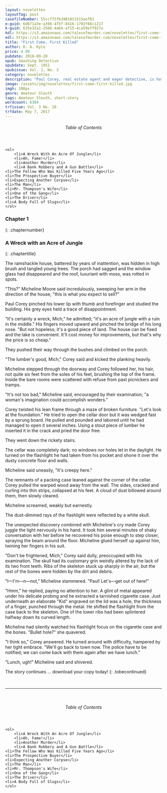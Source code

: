 ```yaml
---
layout: novelettes 
layoutTag: post
casefileNumber: 55ccf75fb3901011515aef01
e-guid: 6d671a3e-a398-4f5f-8416-1703f66c1217
k-guid: 635e32a1-2566-4a64-af15-4ca59eff927a
kdl: https://s3.amazonaws.com/talesofmurder.com/novelettes/first-come-first-killed.mobi 
edl: https://s3.amazonaws.com/talesofmurder.com/novelettes/first-come-first-killed.epub
title: "First Come, First Killed"
author: D. A. Kyle
price: 4.99
pubdate: 2018-09-20
opub: Smashing Detective
opubdate: Sept. 1951
opubissue: Vol. 1, No. 3
category: novelettes 
description: "Paul Corey, real estate agent and eager detective, is hot on the case when a skeleton in the basement of the old house attracts more corpses and seekers of the hidden bank loot."
image: /assets/img/novelettes/first-come-first-killed.jpg
imgh: 300px
genre: Amateur Sleuth
tags: Amateur Sleuth, short-story
wordcount: 6384
trfissue: Vol. 3 No. 10
trfdate: May 7, 2017
---
```


<div class="lp__toc">
	<header>
		<h6>Table of Contents</h6>
	</header>

	<ol>
		<li>A Wreck With An Acre Of Jungle</li>
		<li>Ah, Fame!</li>
		<li>Another Murder</li>
		<li>A Bank Robbery and A Gun Battle</li>
    <li>The Fellow Who Was Killed Five Years Ago</li>
    <li>The Prospective Buyer</li>
    <li>Expecting Another Corpse</li>
    <li>The Man</li>
    <li>Mr. Thompson's Wife</li>
    <li>One of the Gang</li>
    <li>The Driver</li>
    <li>A Body Full of Slugs</li>
	</ol>

</div>

### Chapter 1
{: .chapternumber}

### A Wreck with an Acre of Jungle
{: .chaptertitle}

The ramshackle house, battered by years of inattention, was hidden in high brush and tangled young trees. The porch had sagged and the window glass had disappeared and the roof, luxuriant with moss, was rotted in spots.

"This?" Micheline Moore said incredulously, sweeping her arm in the direction of the house, "this is what you expect to sell?"

Paul Corey pinched his lower lip with thumb and forefinger and studied the building. His grey eyes held a trace of disappointment.

"It's certainly a wreck, Mich," he admitted; "it's an acre of jungle with a ruin in the middle." His fingers moved upward and pinched the bridge of his long nose. "But not hopeless; it's a good piece of land. The house can be fixed and the lake is convenient. It'll cost money for improvements, but that's why the price is so cheap."

They pushed their way through the bushes and climbed on the porch.

"The lumber's good, Mich," Corey said and kicked the planking heavily.

Micheline stepped through the doorway and Corey followed her, his hair, not quite six feet from the soles of his feet, brushing the top of the frame. Inside the bare rooms were scattered with refuse from past picnickers and tramps.

"It's not too bad," Micheline said, encouraged by their examination; "a woman's imagination could accomplish wonders."

Corey twisted his lean frame through a maze of broken furniture. "Let's look at the foundation." He tried to open the cellar door but it was wedged fast by a sprung board. He pulled and pounded and labored until he had managed to open it several inches. Using a stout piece of lumber he inserted it in the crack and pried the door free.

They went down the rickety stairs.

The cellar was completely dark; no windows nor holes let in the daylight. He turned on the flashlight he had taken from his pocket and shone it over the dusty concrete floor and walls.

Micheline said uneasily, "It's creepy here."

The remnants of a packing case leaned against the corner of the cellar. Corey pulled the warped wood away from the wall. The sides, cracked and curling into thin strips, collapsed at his feet. A cloud of dust billowed around them, then slowly cleared.

Micheline screamed, weakly but earnestly.

The dust-dimmed rays of the flashlight were reflected by a white skull.

The unexpected discovery combined with Micheline's cry made Corey juggle the light nervously in his hand. It took him several minutes of shaky conversation with her before he recovered his poise enough to step closer, spraying the beam around the floor. Micheline glued herself up against him, twining her fingers in his suit.

"Don't be frightened, Mich," Corey said dully, preoccupied with his examination. The skull had its customary grin weirdly altered by the lack of its two front teeth. Ribs of the skeleton stuck up sharply in the air, but the rest of the bones were hidden by the dirt and debris.

"I—I'm—n—not," Micheline stammered. "Paul! Let's—get out of here!"

"Hmm," he replied, paying no attention to her. A glint of metal appeared under his delicate probing and he extracted a tarnished cigarette case. Just underneath an elaborate "Kid" engraved on the lid was a hole, the thickness of a finger, punched through the metal. He shifted the flashlight from the case back to the skeleton. One of the lower ribs had been splintered halfway down its curved length.

Micheline had silently watched his flashlight focus on the cigarette case and the bones. "Bullet hole?" she quavered.

"I think so," Corey answered. He turned around with difficulty, hampered by her tight embrace. "We'll go back to town now. The police have to be notified; we can come back with them again after we have lunch."

"Lunch, ugh!" Micheline said and shivered.

The story continues &hellip; download your copy today! 
{: .tobecontinued}

<br>
<hr>
<br>

<div class="lp__toc">
	<header>
		<h6>Table of Contents</h6>
	</header>

	<ol>
		<li>A Wreck With An Acre Of Jungle</li>
		<li>Ah, Fame!</li>
		<li>Another Murder</li>
		<li>A Bank Robbery and A Gun Battle</li>
    <li>The Fellow Who Was Killed Five Years Ago</li>
    <li>The Prospective Buyer</li>
    <li>Expecting Another Corpse</li>
    <li>The Man</li>
    <li>Mr. Thompson's Wife</li>
    <li>One of the Gang</li>
    <li>The Driver</li>
    <li>A Body Full of Slugs</li>
	</ol>

</div>
